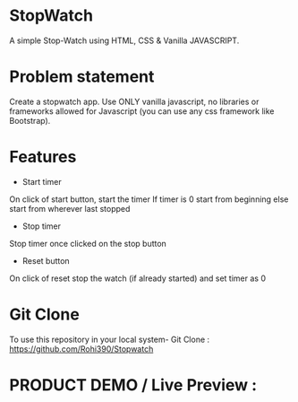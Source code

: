 
# StopWatch
A simple Stop-Watch using HTML, CSS &amp; Vanilla JAVASCRIPT.

# Problem statement
Create a stopwatch app. Use ONLY vanilla javascript, no libraries or frameworks allowed for Javascript (you can use any css framework like Bootstrap).

# Features
- Start timer

On click of start button, start the timer
If timer is 0 start from beginning else start from wherever last stopped

- Stop timer

Stop timer once clicked on the stop button

- Reset button

On click of reset stop the watch (if already started) and set timer as 0

# Git Clone
To use this repository in your local system-
Git Clone : https://github.com/Rohi390/Stopwatch

# PRODUCT DEMO / Live Preview : 



